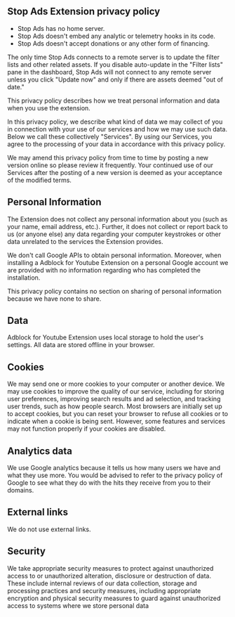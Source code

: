 ## Stop Ads Extension privacy policy
- Stop Ads has no home server.
- Stop Ads doesn't embed any analytic or telemetry hooks in its code.
- Stop Ads doesn't accept donations or any other form of financing.

The only time Stop Ads connects to a remote server is to update the filter lists and other related assets. If you disable auto-update in the "Filter lists" pane in the dashboard, Stop Ads will not connect to any remote server unless you click "Update now" and only if there are assets deemed "out of date."


This privacy policy describes how we treat personal information and data when you use the extension.

In this privacy policy, we describe what kind of data we may collect of you in connection with your use of our services and how we may use such data. Below we call these collectively "Services". By using our Services, you agree to the processing of your data in accordance with this privacy policy.

We may amend this privacy policy from time to time by posting a new version online so please review it frequently. Your continued use of our Services after the posting of a new version is deemed as your acceptance of the modified terms.


## Personal Information

The Extension does not collect any personal information about you (such as your name, email address, etc.). Further, it does not collect or report back to us (or anyone else) any data regarding your computer keystrokes or other data unrelated to the services the Extension provides.

We don't call Google APIs to obtain personal information. Moreover, when installing a Adblock for Youtube Extension on a personal Google account we are provided with no information regarding who has completed the installation.

This privacy policy contains no section on sharing of personal information because we have none to share.


## Data

Adblock for Youtube Extension uses local storage to hold the user's settings. All data are stored offline in your browser.


## Cookies

We may send one or more cookies to your computer or another device. We may use cookies to improve the quality of our service, including for storing user preferences, improving search results and ad selection, and tracking user trends, such as how people search. Most browsers are initially set up to accept cookies, but you can reset your browser to refuse all cookies or to indicate when a cookie is being sent. However, some features and services may not function properly if your cookies are disabled.


## Analytics data

We use Google analytics because it tells us how many users we have and what they use more. You would be advised to refer to the privacy policy of Google to see what they do with the hits they receive from you to their domains.


## External links

We do not use external links.


## Security

We take appropriate security measures to protect against unauthorized access to or unauthorized alteration, disclosure or destruction of data. These include internal reviews of our data collection, storage and processing practices and security measures, including appropriate encryption and physical security measures to guard against unauthorized access to systems where we store personal data
